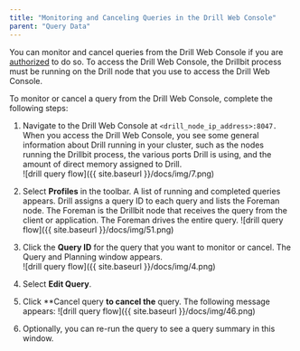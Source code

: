 ```yaml
---
title: "Monitoring and Canceling Queries in the Drill Web Console"
parent: "Query Data"
---
```

You can monitor and cancel queries from the Drill Web Console if you are [authorized]({{site.baseurl}}/docs/configuring-web-ui-and-rest-api-security/) to do so. To access the Drill
Web Console, the Drillbit process must be running on the Drill node that you use to
access the Drill Web Console.

To monitor or cancel a query from the Drill Web Console, complete the following
steps:

  1. Navigate to the Drill Web Console at `<drill_node_ip_address>:8047.`  
When you access the Drill Web Console, you see some general information about Drill
running in your cluster, such as the nodes running the Drillbit process, the
various ports Drill is using, and the amount of direct memory assigned to
Drill.  
![drill query flow]({{ site.baseurl }}/docs/img/7.png)

  2. Select **Profiles** in the toolbar. A list of running and completed queries appears. Drill assigns a query ID to each query and lists the Foreman node. The Foreman is the Drillbit node that receives the query from the client or application. The Foreman drives the entire query.
![drill query flow]({{ site.baseurl }}/docs/img/51.png)  

  3. Click the **Query ID** for the query that you want to monitor or cancel. The Query and Planning window appears.  
![drill query flow]({{ site.baseurl }}/docs/img/4.png)

  4. Select **Edit Query**.
  5. Click **Cancel query **to cancel the** query. The following message appears:
  ![drill query flow]({{ site.baseurl }}/docs/img/46.png)  

  6. Optionally, you can re-run the query to see a query summary in this window.

